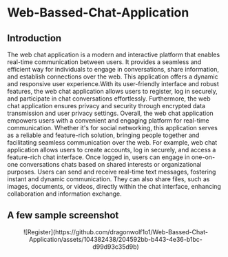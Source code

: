 # Web-Bassed-Chat-Application

## Introduction
The web chat application is a modern and interactive platform that enables real-time communication between users. It provides a seamless and efficient way for individuals to engage in conversations, share information, and establish connections over the web. This application offers a dynamic and responsive user experience.With its user-friendly interface and robust features, the web chat application allows users to register, log in securely, and participate in chat conversations effortlessly.
Furthermore, the web chat application ensures privacy and security through encrypted data transmission and user privacy settings.
Overall, the web chat application empowers users with a convenient and engaging platform for real-time communication. Whether it's for social networking, this application serves as a reliable and feature-rich solution, bringing people together and facilitating seamless communication over the web.
For example, web chat application allows users to create accounts, log in securely, and access a feature-rich chat interface. Once logged in, users can engage in one-on-one conversations chats based on shared interests or organizational purposes.
Users can send and receive real-time text messages, fostering instant and dynamic communication. They can also share files, such as images, documents, or videos, directly within the chat interface, enhancing collaboration and information exchange.

## A few sample screenshot

<p align="center">
  ![Register](https://github.com/dragonwolf1o1/Web-Bassed-Chat-Application/assets/104382438/204592bb-b443-4e36-b1bc-d99d93c35d9b)
</p>
